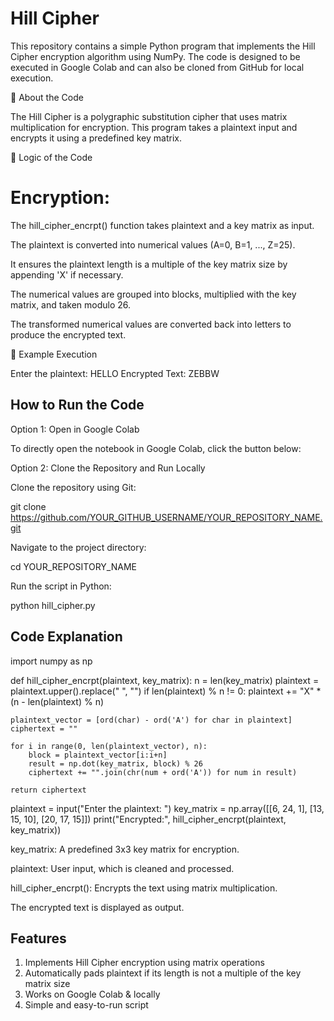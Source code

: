 # Hill Cipher 

This repository contains a simple Python program that implements the Hill Cipher encryption algorithm using NumPy. The code is designed to be executed in Google Colab and can also be cloned from GitHub for local execution.

🔹 About the Code

The Hill Cipher is a polygraphic substitution cipher that uses matrix multiplication for encryption. This program takes a plaintext input and encrypts it using a predefined key matrix.

🔹 Logic of the Code

# Encryption:

The hill_cipher_encrpt() function takes plaintext and a key matrix as input.

The plaintext is converted into numerical values (A=0, B=1, ..., Z=25).

It ensures the plaintext length is a multiple of the key matrix size by appending 'X' if necessary.

The numerical values are grouped into blocks, multiplied with the key matrix, and taken modulo 26.

The transformed numerical values are converted back into letters to produce the encrypted text.

🔹 Example Execution

Enter the plaintext: HELLO
Encrypted Text: ZEBBW
## How to Run the Code

Option 1: Open in Google Colab

To directly open the notebook in Google Colab, click the button below:



Option 2: Clone the Repository and Run Locally

Clone the repository using Git:

git clone https://github.com/YOUR_GITHUB_USERNAME/YOUR_REPOSITORY_NAME.git

Navigate to the project directory:

cd YOUR_REPOSITORY_NAME

Run the script in Python:

python hill_cipher.py

## Code Explanation

import numpy as np

def hill_cipher_encrpt(plaintext, key_matrix):
    n = len(key_matrix)
    plaintext = plaintext.upper().replace(" ", "")
    if len(plaintext) % n != 0:
        plaintext += "X" * (n - len(plaintext) % n)
    
    plaintext_vector = [ord(char) - ord('A') for char in plaintext]
    ciphertext = ""
    
    for i in range(0, len(plaintext_vector), n):
        block = plaintext_vector[i:i+n]
        result = np.dot(key_matrix, block) % 26
        ciphertext += "".join(chr(num + ord('A')) for num in result)
    
    return ciphertext

plaintext = input("Enter the plaintext: ")
key_matrix = np.array([[6, 24, 1], [13, 15, 10], [20, 17, 15]])
print("Encrypted:", hill_cipher_encrpt(plaintext, key_matrix))

key_matrix: A predefined 3x3 key matrix for encryption.

plaintext: User input, which is cleaned and processed.

hill_cipher_encrpt(): Encrypts the text using matrix multiplication.

The encrypted text is displayed as output.

## Features

1) Implements Hill Cipher encryption using matrix operations
2) Automatically pads plaintext if its length is not a multiple of the key matrix size
3) Works on Google Colab & locally
4) Simple and easy-to-run script


